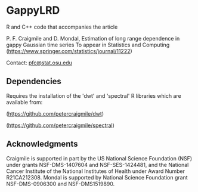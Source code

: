 # GappyLRD

R and C++ code that accompanies the article

P. F. Craigmile and D. Mondal,
Estimation of long range dependence in gappy Gaussian time series
To appear in Statistics and Computing (https://www.springer.com/statistics/journal/11222)

Contact: pfc@stat.osu.edu



## Dependencies

Requires the installation of the 'dwt' and 'spectral'
R libraries which are available from:

(https://github.com/petercraigmile/dwt)

(https://github.com/petercraigmile/spectral)



## Acknowledgments

Craigmile is supported in part by the US National Science Foundation (NSF) under grants NSF-DMS-1407604 and NSF-SES-1424481, and the National Cancer Institute of the National Institutes of Health under Award Number R21CA212308. Mondal is supported by National Science Foundation grant NSF-DMS-0906300 and NSF-DMS1519890.
